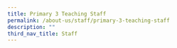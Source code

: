 ```yaml
---
title: Primary 3 Teaching Staff
permalink: /about-us/staff/primary-3-teaching-staff
description: ""
third_nav_title: Staff
---
```

